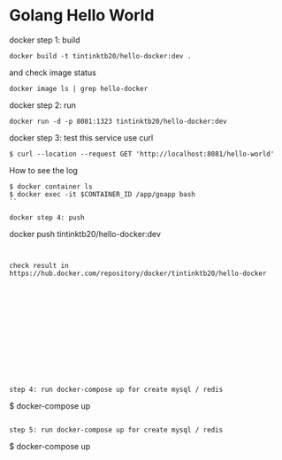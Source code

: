 # Golang Hello World

docker step 1: build

```
docker build -t tintinktb20/hello-docker:dev .
```


and check image status 
```
docker image ls | grep hello-docker
```

docker step 2: run 
```
docker run -d -p 8081:1323 tintinktb20/hello-docker:dev 
```

docker step 3: test this service use curl

```
$ curl --location --request GET 'http://localhost:8081/hello-world'
```

How to see the log
```
$ docker container ls
$ docker exec -it $CONTAINER_ID /app/goapp bash
``

docker step 4: push 

```
docker push tintinktb20/hello-docker:dev 
```


check result in https://hub.docker.com/repository/docker/tintinktb20/hello-docker














step 4: run docker-compose up for create mysql / redis

```
$ docker-compose up
```

step 5: run docker-compose up for create mysql / redis

```
$ docker-compose up
```